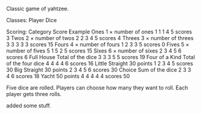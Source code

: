 Classic game of yahtzee.

Classes:
	Player
	Dice

Scoring:
Category    Score                   Example
Ones            1 × number of ones      1 1 1 4 5 scores 3
Twos            2 × number of twos      2 2 3 4 5 scores 4
Threes          3 × number of threes    3 3 3 3 3 scores 15
Fours           4 × number of fours     1 2 3 3 5 scores 0
Fives           5 × number of fives     5 1 5 2 5 scores 15
Sixes           6 × number of sixes     2 3 4 5 6 scores 6
Full House      Total of the dice       3 3 3 5 5 scores 19
Four of a Kind  Total of the four dice  4 4 4 4 6 scores 16
Little Straight 30 points               1 2 3 4 5 scores 30
Big Straight    30 points               2 3 4 5 6 scores 30
Choice          Sum of the dice         2 3 3 4 6 scores 18
Yacht           50 points               4 4 4 4 4 scores 50

Five dice are rolled.
Players can choose how many they want to roll.
Each player gets three rolls.

added some stuff.
